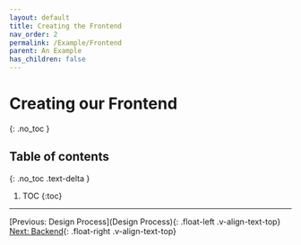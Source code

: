 ```yaml
---
layout: default
title: Creating the Frontend
nav_order: 2
permalink: /Example/Frontend
parent: An Example
has_children: false
---
```


# Creating our Frontend
{: .no_toc }

## Table of contents
{: .no_toc .text-delta }

1. TOC
{:toc}

---


[Previous: Design Process](Design Process){: .float-left .v-align-text-top}
[Next: Backend](Backend){: .float-right .v-align-text-top}
